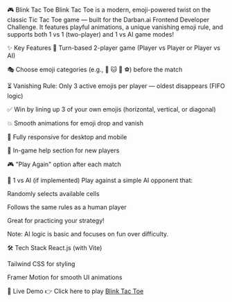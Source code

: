 🎮 Blink Tac Toe
Blink Tac Toe is a modern, emoji-powered twist on the classic Tic Tac Toe game — built for the Darban.ai Frontend Developer Challenge. It features playful animations, a unique vanishing emoji rule, and supports both 1 vs 1 (two-player) and 1 vs AI game modes!

✨ Key Features
🔁 Turn-based 2-player game (Player vs Player or Player vs AI)

🎭 Choose emoji categories (e.g., 🐶 🐱 🍕 ⚽️) before the match

⏳ Vanishing Rule: Only 3 active emojis per player — oldest disappears (FIFO logic)

✅ Win by lining up 3 of your own emojis (horizontal, vertical, or diagonal)

💥 Smooth animations for emoji drop and vanish

📱 Fully responsive for desktop and mobile

🧾 In-game help section for new players

🎮 "Play Again" option after each match

🤖 1 vs AI (if implemented)
Play against a simple AI opponent that:

Randomly selects available cells

Follows the same rules as a human player

Great for practicing your strategy!

Note: AI logic is basic and focuses on fun over difficulty.

🛠 Tech Stack
React.js (with Vite)

Tailwind CSS for styling

Framer Motion for smooth UI animations

🚀 Live Demo
👉 Click here to play [Blink Tac Toe](https://tictoc-toe.netlify.app/)